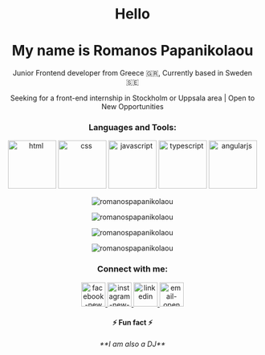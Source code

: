 <h1 align="center">Hello</h1>
<h1 align="center">My name is Romanos Papanikolaou</h1>
<p align="center">Junior Frontend developer from Greece 🇬🇷, Currently based in Sweden 🇸🇪</p>
<p align="center">Seeking for a front-end internship in Stockholm or Uppsala area | Open to New Opportunities </p>



<h3 align="center">Languages and Tools:</h3>
<p align="center"> 
  <img width="96" height="96" src="https://img.icons8.com/color/96/html-5--v1.png" alt="html"/> 
  <img width="96" height="96" src="https://img.icons8.com/color/96/css3.png" alt="css"/>
  <img width="96" height="96" src="https://img.icons8.com/fluency/96/javascript.png" alt="javascript"/>
  <img width="96" height="96" src="https://img.icons8.com/fluency/96/typescript--v1.png" alt="typescript"/>
  <img width="96" height="96" src="https://img.icons8.com/fluency/96/angularjs.png" alt="angularjs"/>
</p>

<p align="center"> 
  <img src="https://komarev.com/ghpvc/?username=romanospapanikolaou&label=Profile%20views&color=0e75b6&style=flat" alt="romanospapanikolaou" /> </p>
<p align="center">
  <img align="center" src="https://github-readme-stats.vercel.app/api/top-langs?username=romanospapanikolaou&show_icons=true&locale=en&layout=compact" alt="romanospapanikolaou" /></p>
<p align="center">
 <img align="center" src="https://github-readme-stats.vercel.app/api?username=romanospapanikolaou&show_icons=true&locale=en" alt="romanospapanikolaou" /></p>
<p align="center">
<img align="center" src="https://github-readme-streak-stats.herokuapp.com/?user=romanospapanikolaou&" alt="romanospapanikolaou" /></p>


<h3 align="center">Connect with me:</h3>
<p align="center"> 
  <a href="https://fb.com/romanospapanikolaou" target="blank"><img width="48" height="48" src="https://img.icons8.com/fluency/96/facebook-new.png" alt="facebook-new"/>
  </a>
  <a href="https://instagram.com/romanospapanikolaou" target="blank"><img width="48" height="48" src="https://img.icons8.com/color/96/instagram-new--v1.png" alt="instagram-new--      v1"/>
  </a>
  <a href="https://linkedin.com/in/romanos-papanikolaou" target="blank"><img width="48" height="48" src="https://img.icons8.com/color/96/linkedin.png" alt="linkedin"/>
  </a>
  <a href="mailto:romanospapanikolaou@gmail.com?subject=You can write your subject here&body=Say Hello! 😊" target=”_blank”><img width="48" height="48"                   src="https://img.icons8.com/fluency/96/email-open.png" alt="email-open"/>
  </a>
</p>

<h4 align="center">⚡ Fun fact ⚡
</h4>
<h6 align="center">**I am also a DJ**
</h6>
